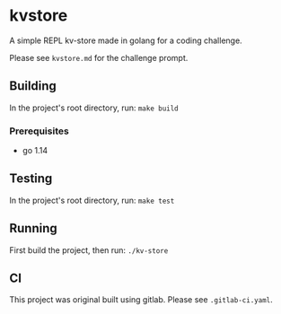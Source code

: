 # kvstore

A simple REPL kv-store made in golang for a coding challenge.

Please see `kvstore.md` for the challenge prompt.

## Building
In the project's root directory, run: `make build`

### Prerequisites
* go 1.14

## Testing
In the project's root directory, run: `make test`

## Running
First build the project, then run: `./kv-store`

## CI
This project was original built using gitlab. Please see `.gitlab-ci.yaml`.
